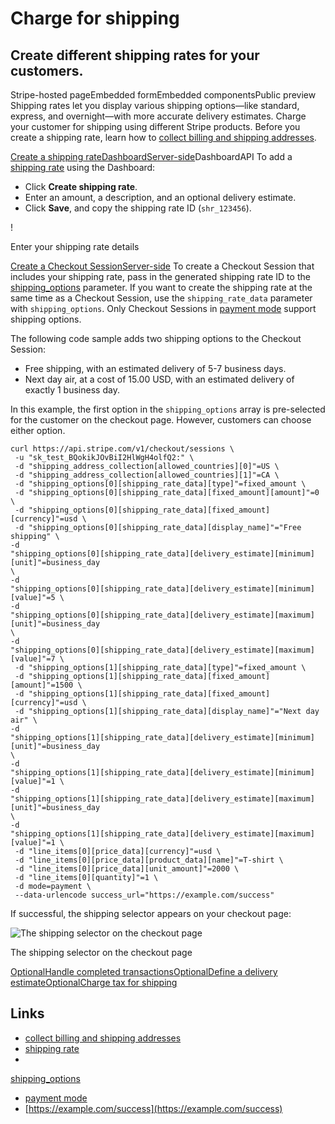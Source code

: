 # Charge for shipping

## Create different shipping rates for your customers.

Stripe-hosted pageEmbedded formEmbedded componentsPublic preview
Shipping rates let you display various shipping options—like standard, express,
and overnight—with more accurate delivery estimates. Charge your customer for
shipping using different Stripe products. Before you create a shipping rate,
learn how to [collect billing and shipping
addresses](https://docs.stripe.com/payments/collect-addresses).

[Create a shipping
rateDashboardServer-side](https://docs.stripe.com/payments/during-payment/charge-shipping#create-shipping-rate)DashboardAPI
To add a [shipping rate](https://dashboard.stripe.com/test/shipping-rates) using
the Dashboard:

- Click **Create shipping rate**.
- Enter an amount, a description, and an optional delivery estimate.
- Click **Save**, and copy the shipping rate ID (`shr_123456`).

!

Enter your shipping rate details

[Create a Checkout
SessionServer-side](https://docs.stripe.com/payments/during-payment/charge-shipping#create-checkout-session)
To create a Checkout Session that includes your shipping rate, pass in the
generated shipping rate ID to the
[shipping_options](https://docs.stripe.com/api/checkout/sessions/create#create_checkout_session-shipping_options)
parameter. If you want to create the shipping rate at the same time as a
Checkout Session, use the `shipping_rate_data` parameter with
`shipping_options`. Only Checkout Sessions in [payment
mode](https://docs.stripe.com/api/checkout/sessions/create#create_checkout_session-mode)
support shipping options.

The following code sample adds two shipping options to the Checkout Session:

- Free shipping, with an estimated delivery of 5-7 business days.
- Next day air, at a cost of 15.00 USD, with an estimated delivery of exactly 1
business day.

In this example, the first option in the `shipping_options` array is
pre-selected for the customer on the checkout page. However, customers can
choose either option.

```
curl https://api.stripe.com/v1/checkout/sessions \
 -u "sk_test_BQokikJOvBiI2HlWgH4olfQ2:" \
 -d "shipping_address_collection[allowed_countries][0]"=US \
 -d "shipping_address_collection[allowed_countries][1]"=CA \
 -d "shipping_options[0][shipping_rate_data][type]"=fixed_amount \
 -d "shipping_options[0][shipping_rate_data][fixed_amount][amount]"=0 \
 -d "shipping_options[0][shipping_rate_data][fixed_amount][currency]"=usd \
 -d "shipping_options[0][shipping_rate_data][display_name]"="Free shipping" \
-d
"shipping_options[0][shipping_rate_data][delivery_estimate][minimum][unit]"=business_day
\
-d
"shipping_options[0][shipping_rate_data][delivery_estimate][minimum][value]"=5 \
-d
"shipping_options[0][shipping_rate_data][delivery_estimate][maximum][unit]"=business_day
\
-d
"shipping_options[0][shipping_rate_data][delivery_estimate][maximum][value]"=7 \
 -d "shipping_options[1][shipping_rate_data][type]"=fixed_amount \
 -d "shipping_options[1][shipping_rate_data][fixed_amount][amount]"=1500 \
 -d "shipping_options[1][shipping_rate_data][fixed_amount][currency]"=usd \
 -d "shipping_options[1][shipping_rate_data][display_name]"="Next day air" \
-d
"shipping_options[1][shipping_rate_data][delivery_estimate][minimum][unit]"=business_day
\
-d
"shipping_options[1][shipping_rate_data][delivery_estimate][minimum][value]"=1 \
-d
"shipping_options[1][shipping_rate_data][delivery_estimate][maximum][unit]"=business_day
\
-d
"shipping_options[1][shipping_rate_data][delivery_estimate][maximum][value]"=1 \
 -d "line_items[0][price_data][currency]"=usd \
 -d "line_items[0][price_data][product_data][name]"=T-shirt \
 -d "line_items[0][price_data][unit_amount]"=2000 \
 -d "line_items[0][quantity]"=1 \
 -d mode=payment \
 --data-urlencode success_url="https://example.com/success"
```

If successful, the shipping selector appears on your checkout page:

![The shipping selector on the checkout
page](https://b.stripecdn.com/docs-statics-srv/assets/example-checkout-session.5807984bdc0a25ddb53aab00768dd079.jpg)

The shipping selector on the checkout page

[OptionalHandle completed
transactions](https://docs.stripe.com/payments/during-payment/charge-shipping#handling-transactions)[OptionalDefine
a delivery
estimate](https://docs.stripe.com/payments/during-payment/charge-shipping#delivery-estimates)[OptionalCharge
tax for
shipping](https://docs.stripe.com/payments/during-payment/charge-shipping#shipping-rate-with-tax-code)

## Links

- [collect billing and shipping
addresses](https://docs.stripe.com/payments/collect-addresses)
- [shipping rate](https://dashboard.stripe.com/test/shipping-rates)
-
[shipping_options](https://docs.stripe.com/api/checkout/sessions/create#create_checkout_session-shipping_options)
- [payment
mode](https://docs.stripe.com/api/checkout/sessions/create#create_checkout_session-mode)
- [https://example.com/success](https://example.com/success)